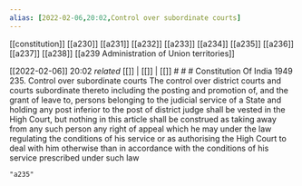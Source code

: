 ```yaml
---
alias: [2022-02-06,20:02,Control over subordinate courts]
---
```

[[constitution]] [[a230]] [[a231]] [[a232]] [[a233]] [[a234]] [[a235]] [[a236]] [[a237]] [[a238]] [[a239 Administration of Union territories]]

[[2022-02-06]] 20:02 _related_ [[]] | [[]] | [[]] # # #
Constitution Of India 1949
235. Control over subordinate courts The control over district courts and courts subordinate thereto including the posting and promotion of, and the grant of leave to, persons belonging to the judicial service of a State and holding any post inferior to the post of district judge shall be vested in the High Court, but nothing in this article shall be construed as taking away from any such person any right of appeal which he may under the law regulating the conditions of his service or as authorising the High Court to deal with him otherwise than in accordance with the conditions of his service prescribed under such law
```query
"a235"
```
